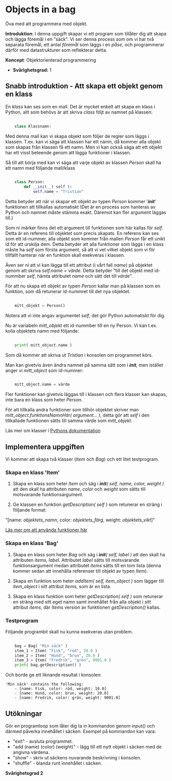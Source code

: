 # Objects in a bag

Öva med att programmera med objekt.

**Introduktion**:
I denna uppgift skapar vi ett program som tillåter dig att skapa och lägga föremål i en "säck". Vi ser denna process som om vi har två separata föremål, ett antal *föremål* som läggs i en *påse*, och programmerar därför med datastrukturer som reflekterar detta.
 
**Koncept**: Objektorienterad programmering

- **Svårighetsgrad:** 1

## Snabb introduktion - Att skapa ett objekt genom en klass

En *klass* kan ses som en mall. Det är mycket enkelt att skapa en klass i Python, allt som behövs är att skriva *class* följt av namnet på klassen:

```python
	
	class Klassnamn:
```

Med denna mall kan vi skapa objekt som följer de regler som läggs i klassen. T.ex. kan vi säga att klassen har ett namn, då kommer alla objekt som skapas från klassen få ett namn. Men vi kan också säga att ett objekt har ett visst beteende genom att lägga funktioner i klassen.

Så till att börja med kan vi säga att varje objekt av klassen *Person* skall ha ett namn med följande mall/klass

```python
	
	class Person:
		def __init__( self ):
			self.name = "Tristian"
```

Detta betyder att när vi skapar ett objekt av typen *Person* kommer '*__init__*' funktionen att tillkallas automatiskt (Det är en process som hanteras av Python och namnet måste stämma exakt. Däremot kan fler argument läggas till.)

Som ni märker finns det ett argument till funktionen som här kallas för *self*. Detta är en referens till objektet som precis skapats. En referens kan ses som ett id-nummer, alla objekt som kommer från mallen *Person* får ett unikt id för att urskilja dem. Detta betyder att alla funktioner som läggs i en klass måste ha *self* som första argument, så att vi vet vilket objekt som vi för tillfällt hanterar när en funktion skall exekveras i klassen.

Även ser ni att vi kan lägga till ett attribut (i vårt fall *name*) på objektet genom att skriva *self.name = värde*. Detta betyder "till det objekt med id-nummber *self*, hämta attributet *name* och sätt det till *värde*".

För att nu skapa ett objekt av typen *Person* kallar man på klassen som en funktion, som då retunerar id-nummret till det nya objektet.

```python
	
	mitt_objekt = Person()
```

Notera att vi inte angav argumentet *self*, det gör Python automatiskt för dig.

Nu är variabeln *mitt_objekt* ett id-nummber till en ny Person. Vi kan t.ex. kolla objektets namn med följande:

```python
	
	print( mitt_object.name )
```

Som då kommer att skriva ut *Tristian* i konsolen om programmet körs.

Man kan givetvis även ändra namnet på samma sätt som i *__init__*, men istället anger vi *mitt_object* som id-nummer:

```python
	
	mitt_object.name = värde
```

Fler funktioner kan givetvis läggas till i klassen och flera klasser kan skapas, inte bara en klass som heter *Person*.

För att tillkalla andra funktioner som tillhör objektet skriver man *mitt_object.funktionsNamnHär( argument... )*, detta gör att *self* i den tillkallade funktionen sätts till samma värde som *mitt_objekt*.

Läs mer om klasser i [Pythons dokumentation](https://docs.python.org/2/tutorial/classes.html)

## Implementera uppgiften

Vi kommer att skapa två klasser (*Item* och *Bag*) och ett litet testprogram.

### Skapa en klass 'Item'

1. Skapa en klass som heter *Item* och säg i *__init__( self, name, color, weight )* att den skall ha attributen *name*, *color* och *weight* som sätts till motsvarande funktionsargument.

2. Ge klassen en funktion *getDescription( self )* som retunerar en sträng i följande format:

"[name: *objektets_namn*, color: *objektets_färg*, weight: *objektets_vikt*]"

[Läs mer om att använda funktioner här](https://docs.python.org/2/tutorial/controlflow.html#defining-functions)

### Skapa en klass 'Bag'

1. Skapa en klass som heter *Bag* och säg i *__init__( self, label )* att den skall ha attributen *items*, *label*. Attributet *label* sätts till motsvarande funktionsargument medan attributet *items* sätts till en tom lista (denna kommer sedan att innehålla referenser till objekt av typen *Item*).

2. Skapa en funktion som heter *addItem( self, item_object )* som lägger till *item_object* i sitt attribut *items*, som är en lista.

3. Skapa en klass funktion som heter *getDescription( self )* som retunerar en sträng med sitt eget namn samt innehållet från alla objekt i sitt attribut *items*, där *Items* version av funktionen *getDescription()* kallas.

### Testprogram

Följande programbit skall nu kunna exekveras utan problem.

```python
	
	bag = Bag( "Min säck" )
	item_1 = Item( "Fisk", "röd", 10.0 )
	item_2 = Item( "Hund", "brun", 20.0 )
	item_3 = Item( "Fredrik", "grön", 9001.0 )
	print( bag.getDescription() )
```

Och borde ge ett liknande resultat i konsolen:

	'Min säck' contains the following:
		- [name: Fisk, color: röd, weight: 10.0]
		- [name: Hund, color: brun, weight: 20.0]
		- [name: Fredrik, color: grön, weight: 9001.0]

## Utökningar

Gör en programloop som låter dig ta in kommandon genom *input()* och därmed påverka innehållet i säcken. Exempel på kommandon kan vara:
 - "exit" - avsluta programmet.
 - "add (name) (color) (weight)" - lägg till ett nytt objekt i säcken med de angivna värdena.
 - "show" - skriv ut säckens nuvarande beskrivning i konsolen.
 - "shuffle" - blanda runt innehållet i säcken.

 **Svårighetsgrad 2**
